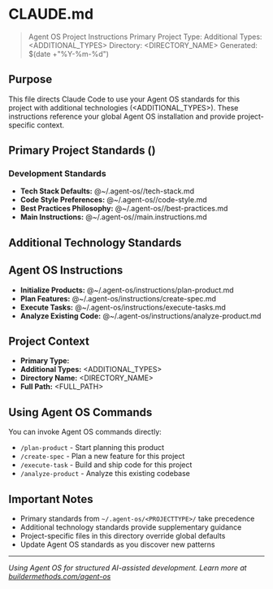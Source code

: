 # CLAUDE.md

> Agent OS Project Instructions
> Primary Project Type: <PROJECTTYPE>
> Additional Types: <ADDITIONAL_TYPES>
> Directory: <DIRECTORY_NAME>
> Generated: $(date +"%Y-%m-%d")

## Purpose

This file directs Claude Code to use your Agent OS standards for this <PROJECTTYPE> project with additional technologies (<ADDITIONAL_TYPES>). These instructions reference your global Agent OS installation and provide project-specific context.

## Primary Project Standards (<PROJECTTYPE>)

### Development Standards
- **Tech Stack Defaults:** @~/.agent-os/<PROJECTTYPE>/tech-stack.md
- **Code Style Preferences:** @~/.agent-os/<PROJECTTYPE>/code-style.md
- **Best Practices Philosophy:** @~/.agent-os/<PROJECTTYPE>/best-practices.md
- **Main Instructions:** @~/.agent-os/<PROJECTTYPE>/main.instructions.md

## Additional Technology Standards

<!-- Additional project type standards will be dynamically generated -->

## Agent OS Instructions
- **Initialize Products:** @~/.agent-os/instructions/plan-product.md
- **Plan Features:** @~/.agent-os/instructions/create-spec.md
- **Execute Tasks:** @~/.agent-os/instructions/execute-tasks.md
- **Analyze Existing Code:** @~/.agent-os/instructions/analyze-product.md

## Project Context

- **Primary Type:** <PROJECTTYPE>
- **Additional Types:** <ADDITIONAL_TYPES>
- **Directory Name:** <DIRECTORY_NAME>
- **Full Path:** <FULL_PATH>

## Using Agent OS Commands

You can invoke Agent OS commands directly:
- `/plan-product` - Start planning this product
- `/create-spec` - Plan a new feature for this project
- `/execute-task` - Build and ship code for this project
- `/analyze-product` - Analyze this existing codebase

## Important Notes

- Primary standards from `~/.agent-os/<PROJECTTYPE>/` take precedence
- Additional technology standards provide supplementary guidance
- Project-specific files in this directory override global defaults
- Update Agent OS standards as you discover new patterns

---

*Using Agent OS for structured AI-assisted development. Learn more at [buildermethods.com/agent-os](https://buildermethods.com/agent-os)*
